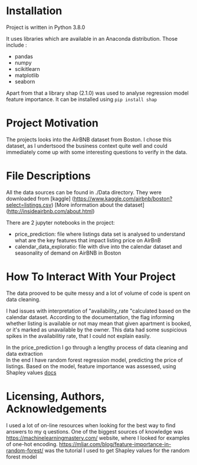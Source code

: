 # Installation
Project is written in Python 3.8.0

It uses libraries which are available in an Anaconda distribution.
Those include :
* pandas
* numpy
* scikitlearn
* matplotlib
* seaborn

Apart from that a library shap (2.1.0) was used to analyse regression model feature importance.
It can be installed using ```pip install shap```

# Project Motivation
The projects looks into the AirBNB dataset from Boston.
I chose this dataset, as I undertsood the business context quite well and could immediately come up with some interesting questions to verify in the data.


# File Descriptions
All the data sources can be found in ./Data directory. They were downloaded from [kaggle] (https://www.kaggle.com/airbnb/boston?select=listings.csv)
[More information about the dataset] (http://insideairbnb.com/about.html)

There are 2 jupyter notebooks in the project:
* price_prediction: file where listings data set is analysed to understand what are the key features that impact listing price on AirBnB
* calendar_data_exploratio: file with dive into the calendar dataset and seasonality of demand on AirBNB in Boston


# How To Interact With Your Project 
The data prooved to be quite messy and a lot of volume of code is spent on data cleaning.

I had issues with interpretation of "availability_rate "calculated based on the calendar dataset. According to the documentation, the flag informing whether listing is available or not may mean that given apartment is booked, or it's marked as unavailable by the owner. This data had some suspicious spikes in the availabilitiy rate, that I could not explain easily.

In the price_prediction I go through a lengthy process of data cleaning and data extraction </br>
In the end I have random forest regression model, predicting the price of listings. Based on the model, feature importance was assessed, using Shapley values [docs](https://shap.readthedocs.io/en/latest/example_notebooks/overviews/An%20introduction%20to%20explainable%20AI%20with%20Shapley%20values.html)


# Licensing, Authors, Acknowledgements
I used a lot of on-line resources when looking for the best way to find answers to my q uestions.
One of the biggest sources of knowledge was https://machinelearningmastery.com/ website, where I looked for examples of one-hot encoding.
https://mljar.com/blog/feature-importance-in-random-forest/ was the tutorial I used to get Shapley values for the random forest model
